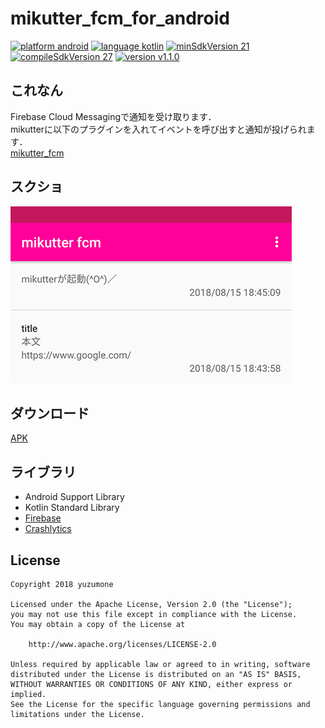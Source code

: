 # mikutter_fcm_for_android
[![platform android](https://img.shields.io/badge/platform-android-green.svg)](#)
[![language kotlin](https://img.shields.io/badge/language-kotlin-green.svg)](#)
[![minSdkVersion 21](https://img.shields.io/badge/minSdkVersion-21-red.svg)](#)
[![compileSdkVersion 27](https://img.shields.io/badge/compileSdkVersion-27-yellow.svg)](#)
[![version v1.1.0](https://img.shields.io/badge/version-v1.1.0-blue.svg)](#)

## これなん
Firebase Cloud Messagingで通知を受け取ります．  
mikutterに以下のプラグインを入れてイベントを呼び出すと通知が投げられます．  
[mikutter_fcm](https://github.com/yuzumone/mikutter_fcm)

## スクショ
![list](./screenshots/list.png)

## ダウンロード
[APK](https://github.com/yuzumone/mikutter_fcm_for_android/releases/download/v1.1.0/app-release.apk)

## ライブラリ
- Android Support Library
- Kotlin Standard Library
- [Firebase](https://firebase.google.com/)
- [Crashlytics](http://try.crashlytics.com/)

## License
```
Copyright 2018 yuzumone

Licensed under the Apache License, Version 2.0 (the "License");
you may not use this file except in compliance with the License.
You may obtain a copy of the License at

    http://www.apache.org/licenses/LICENSE-2.0

Unless required by applicable law or agreed to in writing, software
distributed under the License is distributed on an "AS IS" BASIS,
WITHOUT WARRANTIES OR CONDITIONS OF ANY KIND, either express or implied.
See the License for the specific language governing permissions and
limitations under the License.
```
